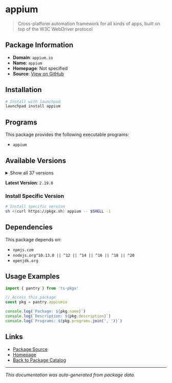 # appium

> Cross-platform automation framework for all kinds of apps, built on top of the W3C WebDriver protocol

## Package Information

- **Domain**: `appium.io`
- **Name**: `appium`
- **Homepage**: Not specified
- **Source**: [View on GitHub](https://github.com/pkgxdev/pantry/tree/main/projects/appium.io/package.yml)

## Installation

```bash
# Install with launchpad
launchpad install appium
```

## Programs

This package provides the following executable programs:

- `appium`

## Available Versions

<details>
<summary>Show all 37 versions</summary>

- `2.19.0`, `2.18.0`, `2.17.1`, `2.17.0`, `2.16.2`
- `2.16.1`, `2.16.0`, `2.15.0`, `2.14.1`, `2.14.0`
- `2.13.1`, `2.13.0`, `2.12.2`, `2.12.1`, `2.12.0`
- `2.11.5`, `2.11.4`, `2.11.3`, `2.11.2`, `2.11.1`
- `2.11.0`, `2.10.3`, `2.10.2`, `2.10.1`, `2.9.0`
- `2.8.0`, `2.7.0`, `2.6.0`, `2.5.4`, `2.5.3`
- `2.5.2`, `2.5.1`, `2.5.0`, `2.4.1`, `2.4.0`
- `2.3.0`, `2.2.3`

</details>

**Latest Version**: `2.19.0`

### Install Specific Version

```bash
# Install specific version
sh <(curl https://pkgx.sh) appium -- $SHELL -i
```

## Dependencies

This package depends on:

- `npmjs.com`
- `nodejs.org^10.13.0 || ^12 || ^14 || ^16 || ^18 || ^20`
- `openjdk.org`

## Usage Examples

```typescript
import { pantry } from 'ts-pkgx'

// Access this package
const pkg = pantry.appiumio

console.log(`Package: ${pkg.name}`)
console.log(`Description: ${pkg.description}`)
console.log(`Programs: ${pkg.programs.join(', ')}`)
```

## Links

- [Package Source](https://github.com/pkgxdev/pantry/tree/main/projects/appium.io/package.yml)
- [Homepage](#)
- [Back to Package Catalog](../package-catalog.md)

---

*This documentation was auto-generated from package data.*
